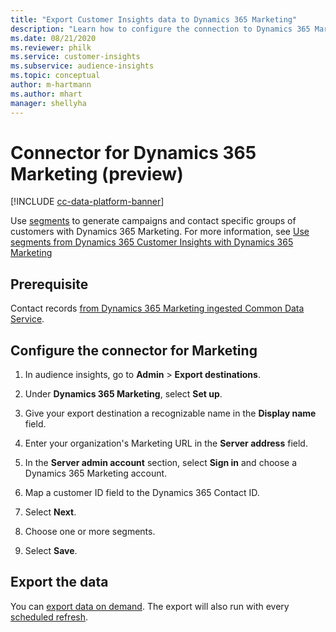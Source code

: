 ```yaml
---
title: "Export Customer Insights data to Dynamics 365 Marketing"
description: "Learn how to configure the connection to Dynamics 365 Marketing."
ms.date: 08/21/2020
ms.reviewer: philk
ms.service: customer-insights
ms.subservice: audience-insights
ms.topic: conceptual
author: m-hartmann
ms.author: mhart
manager: shellyha
---
```


# Connector for Dynamics 365 Marketing (preview)

[!INCLUDE [cc-data-platform-banner](../includes/cc-data-platform-banner.md)]

Use [segments](segments.md) to generate campaigns and contact specific groups of customers with Dynamics 365 Marketing. For more information, see [Use segments from Dynamics 365 Customer Insights with Dynamics 365 Marketing](https://docs.microsoft.com/dynamics365/marketing/customer-insights-segments)

## Prerequisite

Contact records [from Dynamics 365 Marketing ingested Common Data Service](connect-power-query.md).

## Configure the connector for Marketing

1. In audience insights, go to **Admin** > **Export destinations**.

1. Under **Dynamics 365 Marketing**, select **Set up**.

1. Give your export destination a recognizable name in the **Display name** field.

1. Enter your organization's Marketing URL in the **Server address** field.

1. In the **Server admin account** section, select **Sign in** and choose a Dynamics 365 Marketing account.

1. Map a customer ID field to the Dynamics 365 Contact ID.

1. Select **Next**.

1. Choose one or more segments.

1. Select **Save**.

## Export the data

You can [export data on demand](export-destinations.md). The export will also run with every [scheduled refresh](system.md#schedule-tab).
